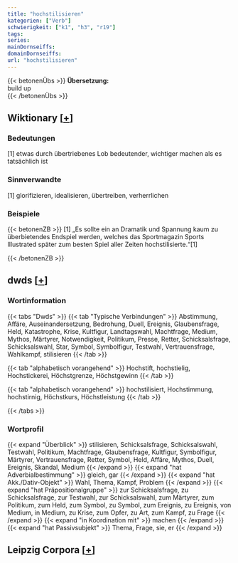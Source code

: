 ```yaml
---
title: "hochstilisieren"
kategorien: ["Verb"]
schwierigkeit: ["k1", "h3", "r19"]
tags:
series:
mainDornseiffs:
domainDornseiffs:
url: "hochstilisieren"
---
```


{{< betonenÜbs >}}
**Übersetzung:**  
build up  
{{< /betonenÜbs >}}

## Wiktionary [[+](https://de.wiktionary.org/wiki/hochstilisieren)]

### Bedeutungen
[1] etwas durch übertriebenes Lob bedeutender, wichtiger machen als es tatsächlich ist  

### Sinnverwandte
[1] glorifizieren, idealisieren, übertreiben, verherrlichen  

### Beispiele
{{< betonenZB >}}
[1] „Es sollte ein an Dramatik und Spannung kaum zu überbietendes Endspiel werden, welches das Sportmagazin Sports Illustrated später zum besten Spiel aller Zeiten hochstilisierte.“[1]  

{{< /betonenZB >}}


## dwds [[+](https://www.dwds.de/wb/hochstilisieren)]

### Wortinformation
{{< tabs "Dwds" >}}
{{< tab "Typische Verbindungen" >}}
Abstimmung, Affäre, Auseinandersetzung, Bedrohung, Duell, Ereignis, Glaubensfrage, Held, Katastrophe, Krise, Kultfigur, Landtagswahl, Machtfrage, Medium, Mythos, Märtyrer, Notwendigkeit, Politikum, Presse, Retter, Schicksalsfrage, Schicksalswahl, Star, Symbol, Symbolfigur, Testwahl, Vertrauensfrage, Wahlkampf, stilisieren
{{< /tab >}}

{{< tab "alphabetisch vorangehend" >}}
Hochstift, hochstielig, Hochstickerei, Höchstgrenze, Höchstgewinn
{{< /tab >}}

{{< tab "alphabetisch vorangehend" >}}
hochstilisiert, Hochstimmung, hochstirnig, Höchstkurs, Höchstleistung
{{< /tab >}}

{{< /tabs >}}

### Wortprofil
{{< expand "Überblick" >}} stilisieren, Schicksalsfrage, Schicksalswahl, Testwahl, Politikum, Machtfrage, Glaubensfrage, Kultfigur, Symbolfigur, Märtyrer, Vertrauensfrage, Retter, Symbol, Held, Affäre, Mythos, Duell, Ereignis, Skandal, Medium {{< /expand >}}
{{< expand "hat Adverbialbestimmung" >}} gleich, gar {{< /expand >}}
{{< expand "hat Akk./Dativ-Objekt" >}} Wahl, Thema, Kampf, Problem {{< /expand >}}
{{< expand "hat Präpositionalgruppe" >}} zur Schicksalsfrage, zu Schicksalsfrage, zur Testwahl, zur Schicksalswahl, zum Märtyrer, zum Politikum, zum Held, zum Symbol, zu Symbol, zum Ereignis, zu Ereignis, von Medium, in Medium, zu Krise, zum Opfer, zu Art, zum Kampf, zu Frage {{< /expand >}}
{{< expand "in Koordination mit" >}} machen {{< /expand >}}
{{< expand "hat Passivsubjekt" >}} Thema, Frage, sie, er {{< /expand >}}

## Leipzig Corpora [[+](https://corpora.uni-leipzig.de/en/res?word=hochstilisieren&corpusId=deu_newscrawl-public_2018)]

